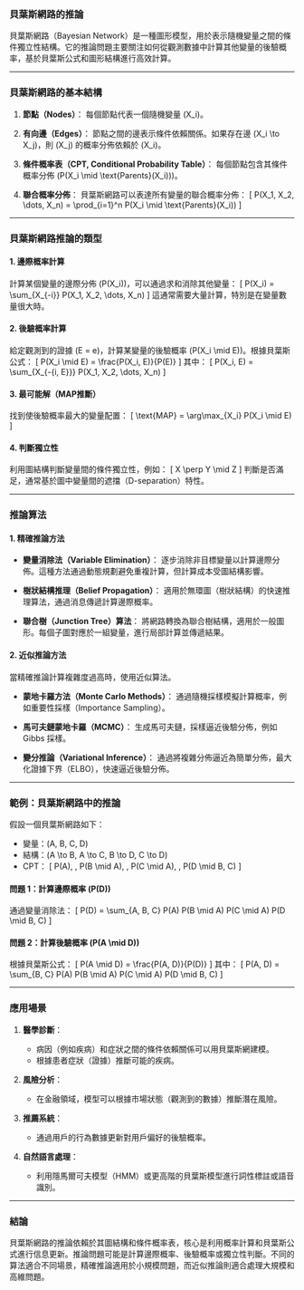### **貝葉斯網路的推論**

貝葉斯網路（Bayesian Network）是一種圖形模型，用於表示隨機變量之間的條件獨立性結構。它的推論問題主要關注如何從觀測數據中計算其他變量的後驗概率，基於貝葉斯公式和圖形結構進行高效計算。

---

### **貝葉斯網路的基本結構**
1. **節點（Nodes）**：
   每個節點代表一個隨機變量 \(X_i\)。

2. **有向邊（Edges）**：
   節點之間的邊表示條件依賴關係。如果存在邊 \(X_i \to X_j\)，則 \(X_j\) 的概率分佈依賴於 \(X_i\)。

3. **條件概率表（CPT, Conditional Probability Table）**：
   每個節點包含其條件概率分佈 \(P(X_i \mid \text{Parents}(X_i))\)。

4. **聯合概率分佈**：
   貝葉斯網路可以表達所有變量的聯合概率分佈：
   \[
   P(X_1, X_2, \dots, X_n) = \prod_{i=1}^n P(X_i \mid \text{Parents}(X_i))
   \]

---

### **貝葉斯網路推論的類型**

#### **1. 邊際概率計算**
計算某個變量的邊際分佈 \(P(X_i)\)，可以通過求和消除其他變量：
\[
P(X_i) = \sum_{X_{-i}} P(X_1, X_2, \dots, X_n)
\]
這通常需要大量計算，特別是在變量數量很大時。

#### **2. 後驗概率計算**
給定觀測到的證據 \(E = e\)，計算某變量的後驗概率 \(P(X_i \mid E)\)。根據貝葉斯公式：
\[
P(X_i \mid E) = \frac{P(X_i, E)}{P(E)}
\]
其中：
\[
P(X_i, E) = \sum_{X_{-\{i, E\}}} P(X_1, X_2, \dots, X_n)
\]

#### **3. 最可能解（MAP推斷）**
找到使後驗概率最大的變量配置：
\[
\text{MAP} = \arg\max_{X_i} P(X_i \mid E)
\]

#### **4. 判斷獨立性**
利用圖結構判斷變量間的條件獨立性，例如：
\[
X \perp Y \mid Z
\]
判斷是否滿足，通常基於圖中變量間的遮擋（D-separation）特性。

---

### **推論算法**

#### **1. 精確推論方法**
- **變量消除法（Variable Elimination）**：
  逐步消除非目標變量以計算邊際分佈。這種方法通過動態規劃避免重複計算，但計算成本受圖結構影響。

- **樹狀結構推理（Belief Propagation）**：
  適用於無環圖（樹狀結構）的快速推理算法，通過消息傳遞計算邊際概率。

- **聯合樹（Junction Tree）算法**：
  將網路轉換為聯合樹結構，適用於一般圖形。每個子圖對應於一組變量，進行局部計算並傳遞結果。

#### **2. 近似推論方法**
當精確推論計算複雜度過高時，使用近似算法。

- **蒙地卡羅方法（Monte Carlo Methods）**：
  通過隨機採樣模擬計算概率，例如重要性採樣（Importance Sampling）。

- **馬可夫鏈蒙地卡羅（MCMC）**：
  生成馬可夫鏈，採樣逼近後驗分佈，例如 Gibbs 採樣。

- **變分推論（Variational Inference）**：
  通過將複雜分佈逼近為簡單分佈，最大化證據下界（ELBO），快速逼近後驗分佈。

---

### **範例：貝葉斯網路中的推論**

假設一個貝葉斯網路如下：
- 變量：\(A, B, C, D\)
- 結構：\(A \to B, A \to C, B \to D, C \to D\)
- CPT：
  \[
  P(A), \, P(B \mid A), \, P(C \mid A), \, P(D \mid B, C)
  \]

#### 問題 1：計算邊際概率 \(P(D)\)
通過變量消除法：
\[
P(D) = \sum_{A, B, C} P(A) P(B \mid A) P(C \mid A) P(D \mid B, C)
\]

#### 問題 2：計算後驗概率 \(P(A \mid D)\)
根據貝葉斯公式：
\[
P(A \mid D) = \frac{P(A, D)}{P(D)}
\]
其中：
\[
P(A, D) = \sum_{B, C} P(A) P(B \mid A) P(C \mid A) P(D \mid B, C)
\]

---

### **應用場景**

1. **醫學診斷**：
   - 病因（例如疾病）和症狀之間的條件依賴關係可以用貝葉斯網建模。
   - 根據患者症狀（證據）推斷可能的疾病。

2. **風險分析**：
   - 在金融領域，模型可以根據市場狀態（觀測到的數據）推斷潛在風險。

3. **推薦系統**：
   - 通過用戶的行為數據更新對用戶偏好的後驗概率。

4. **自然語言處理**：
   - 利用隱馬爾可夫模型（HMM）或更高階的貝葉斯模型進行詞性標註或語音識別。

---

### **結論**

貝葉斯網路的推論依賴於其圖結構和條件概率表，核心是利用概率計算和貝葉斯公式進行信息更新。推論問題可能是計算邊際概率、後驗概率或獨立性判斷。不同的算法適合不同場景，精確推論適用於小規模問題，而近似推論則適合處理大規模和高維問題。